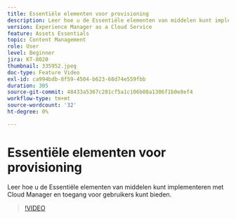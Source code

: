 ```yaml
---
title: Essentiële elementen voor provisioning
description: Leer hoe u de Essentiële elementen van middelen kunt implementeren met Cloud Manager en toegang voor gebruikers kunt bieden.
version: Experience Manager as a Cloud Service
feature: Assets Essentials
topic: Content Management
role: User
level: Beginner
jira: KT-8020
thumbnail: 335952.jpeg
doc-type: Feature Video
exl-id: ca994bdb-8f59-4504-b623-68d74e559fbb
duration: 305
source-git-commit: 48433a5367c281cf5a1c106b08a1306f1b0e8ef4
workflow-type: tm+mt
source-wordcount: '32'
ht-degree: 0%

---
```


# Essentiële elementen voor provisioning

Leer hoe u de Essentiële elementen van middelen kunt implementeren met Cloud Manager en toegang voor gebruikers kunt bieden.

>[!VIDEO](https://video.tv.adobe.com/v/335952?quality=12&learn=on)

